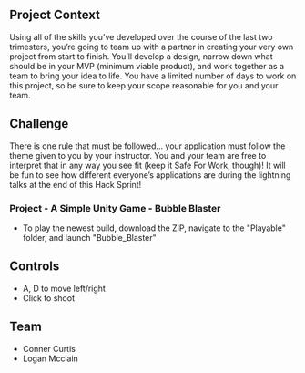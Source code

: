 ## Project Context
Using all of the skills you’ve developed over the course of the last two trimesters, you’re going to team up with a partner in creating your very own project from start to finish. You’ll develop a design, narrow down what should be in your MVP (minimum viable product), and work together as a team to bring your idea to life. You have a limited number of days to work on this project, so be sure to keep your scope reasonable for you and your team.

## Challenge
There is one rule that must be followed… your application must follow the theme given to you by your instructor. You and your team are free to interpret that in any way you see fit (keep it Safe For Work, though)! It will be fun to see how different everyone’s applications are during the lightning talks at the end of this Hack Sprint!

### Project - A Simple Unity Game - Bubble Blaster
- To play the newest build, download the ZIP, navigate to the "Playable" folder, and launch "Bubble_Blaster"

## Controls
- A, D to move left/right
- Click to shoot

## Team
- Conner Curtis
- Logan Mcclain
